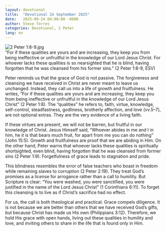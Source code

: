 ```yaml
---
layout: devotional
title:  "Devotional 24 September 2025"
date:   2025-09-24 04:00:00 -0600
author: Steve Torres
categories: Devotional, 2 Peter
lang: en
---
```

<img src="https://sitemedia.esteeb.com/file/esteebcomsitemedia/devotional_images/2+Peter/2Pe-1_8-9.jpg?raw=true" alt="2 Peter 1:8-9.jpg" style="max-width: 100%; height: auto;">

<div class="scripture">
  “For if these qualities are yours and are increasing, they keep you from being ineffective or unfruitful in the knowledge of our Lord Jesus Christ. For whoever lacks these qualities is so nearsighted that he is blind, having forgotten that he was cleansed from his former sins.” (2 Peter 1:8-9, ESV)
</div>

Peter reminds us that the grace of God is not passive. The forgiveness and cleansing we have received in Christ are never meant to leave us unchanged. Instead, they call us into a life of growth and fruitfulness. He writes, “For if these qualities are yours and are increasing, they keep you from being ineffective or unfruitful in the knowledge of our Lord Jesus Christ” (2 Peter 1:8). The “qualities” he refers to, faith, virtue, knowledge, self-control, steadfastness, godliness, brotherly affection, and love (vv.5–7), are not optional extras. They are the very evidence of a living faith.

If these virtues are present, we will not be barren, but fruitful in our knowledge of Christ. Jesus Himself said, “Whoever abides in me and I in him, he it is that bears much fruit, for apart from me you can do nothing” (John 15:5). Growth and fruitfulness are proof that we are abiding in Him. On the other hand, Peter warns that whoever lacks these qualities is spiritually shortsighted, even blind, having forgotten that he was cleansed from former sins (2 Peter 1:9). Forgetfulness of grace leads to stagnation and pride.

This blindness resembles the error of false teachers who boast in freedom while remaining slaves to corruption (2 Peter 2:19). They treat God’s promises as a license for arrogance rather than a call to humility. But Scripture is clear: “You were washed, you were sanctified, you were justified in the name of the Lord Jesus Christ” (1 Corinthians 6:11). To forget this cleansing is to live as if Christ’s sacrifice had no effect.

For us, the call is both theological and practical. Grace compels diligence. It is not because we are better than others that we have received God’s gifts, but because Christ has made us His own (Philippians 3:12). Therefore, we hold His grace with open hands, living out these qualities in humility and love, and inviting others to share in the life that is found only in Him.

